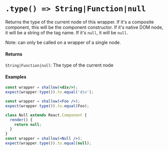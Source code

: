# `.type() => String|Function|null`

Returns the type of the current node of this wrapper. If it's a composite component, this will be
the component constructor. If it's native DOM node, it will be a string of the tag name. If it's `null`, it will be `null`.

Note: can only be called on a wrapper of a single node.


#### Returns

`String|Function|null`: The type of the current node



#### Examples

```jsx
const wrapper = shallow(<div/>);
expect(wrapper.type()).to.equal('div');
```

```jsx
const wrapper = shallow(<Foo />);
expect(wrapper.type()).to.equal(Foo);
```

```jsx
class Null extends React.Component {
  render() {
    return null;
  }
}
const wrapper = shallow(<Null />);
expect(wrapper.type()).to.equal(null);
```
